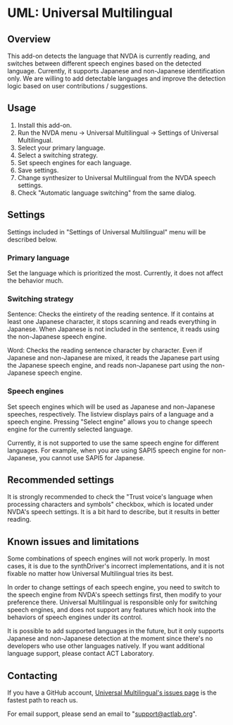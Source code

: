 # UML: Universal Multilingual

## Overview

This add-on detects the language that NVDA is currently reading, and switches between different speech engines based on the detected language. Currently, it supports Japanese and non-Japanese identification only. We are willing to add detectable languages and improve the detection logic based on user contributions / suggestions.

## Usage

1. Install this add-on.
2. Run the NVDA menu -> Universal Multilingual -> Settings of Universal Multilingual.
3. Select your primary language.
4. Select a switching strategy.
5. Set speech engines for each language.
6. Save settings.
7. Change synthesizer to Universal Multilingual from the NVDA speech settings.
8. Check "Automatic language switching" from the same dialog.

## Settings

Settings included in "Settings of Universal Multilingual" menu will be described below.

### Primary language

Set the language which is prioritized the most. Currently, it does not affect the behavior much.

### Switching strategy

Sentence: Checks the eintirety of the reading sentence. If it contains at least one Japanese character, it stops scanning and reads everything in Japanese. When Japanese is not included in the sentence, it reads using the non-Japanese speech engine.

Word: Checks the reading sentence character by character. Even if Japanese and non-Japanese are mixed, it reads the Japanese part using the Japanese speech engine, and reads non-Japanese part using the non-Japanese speech engine.

### Speech engines

Set speech engines which will be used as Japanese and non-Japanese speeches, respectively. The listview displays pairs of a language and a speech engine. Pressing "Select engine" allows you to change speech engine for the currently selected language.

Currently, it is not supported to use the same speech engine for different languages. For example, when you are using SAPI5 speech engine for non-Japanese, you cannot use SAPI5 for Japanese.

## Recommended settings

It is strongly recommended to check the "Trust voice's language when processing characters and symbols" checkbox, which is located under NVDA's speech settings. It is a bit hard to describe, but it results in better reading.

## Known issues and limitations

Some combinations of speech engines will not work properly. In most cases, it is due to the synthDriver's incorrect implementations, and it is not fixable no matter how Universal Multilingual tries its best. 

In order to change settings of each speech engine, you need to switch to the speech engine from NVDA's speech settings first, then modify to your preference there. Universal Multilingual is responsible only for switching speech engines, and does not support any features which hook into the behaviors of speech engines under its control.

It is possible to add supported languages in the future, but it only supports Japanese and non-Japanese detection at the moment since there's no developers who use other languages natively. If you want additional language support, please contact ACT Laboratory.

## Contacting

If you have a GitHub account, [Universal Multilingual's issues page](https://github.com/actlaboratory/UML/issues) is the fastest path to reach us.

For email support, please send an email to "support@actlab.org".
